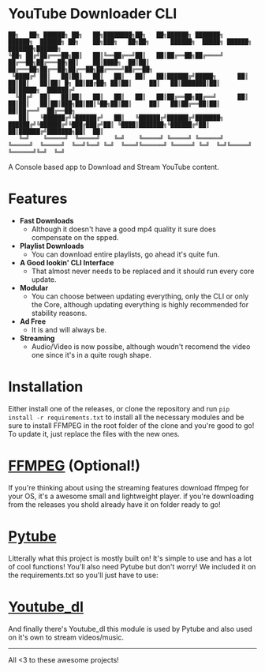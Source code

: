 # YouTube Downloader CLI

``` 
██╗   ██╗ ██████╗ ██╗   ██╗████████╗██╗   ██╗██████╗ ███████╗    ██████╗  ██████╗ ██╗    ██╗███╗   ██╗██╗      ██████╗  █████╗ ██████╗ ███████╗██████╗ 
╚██╗ ██╔╝██╔═══██╗██║   ██║╚══██╔══╝██║   ██║██╔══██╗██╔════╝    ██╔══██╗██╔═══██╗██║    ██║████╗  ██║██║     ██╔═══██╗██╔══██╗██╔══██╗██╔════╝██╔══██╗
 ╚████╔╝ ██║   ██║██║   ██║   ██║   ██║   ██║██████╔╝█████╗      ██║  ██║██║   ██║██║ █╗ ██║██╔██╗ ██║██║     ██║   ██║███████║██║  ██║█████╗  ██████╔╝
  ╚██╔╝  ██║   ██║██║   ██║   ██║   ██║   ██║██╔══██╗██╔══╝      ██║  ██║██║   ██║██║███╗██║██║╚██╗██║██║     ██║   ██║██╔══██║██║  ██║██╔══╝  ██╔══██╗
   ██║   ╚██████╔╝╚██████╔╝   ██║   ╚██████╔╝██████╔╝███████╗    ██████╔╝╚██████╔╝╚███╔███╔╝██║ ╚████║███████╗╚██████╔╝██║  ██║██████╔╝███████╗██║  ██║
   ╚═╝    ╚═════╝  ╚═════╝    ╚═╝    ╚═════╝ ╚═════╝ ╚══════╝    ╚═════╝  ╚═════╝  ╚══╝╚══╝ ╚═╝  ╚═══╝╚══════╝ ╚═════╝ ╚═╝  ╚═╝╚═════╝ ╚══════╝╚═╝  ╚═╝
   ```


A Console based app to Download and Stream YouTube content.

# Features
- **Fast Downloads**
  -  Although it doesn't have a good mp4 quality it sure does compensate on the spped.
- **Playlist Downloads**
  - You can download entire playlists, go ahead it's quite fun.
- **A Good lookin' CLI Interface**
  - That almost never needs to be replaced and it should run every core update.
- **Modular**
  - You can choose between updating everything, only the CLI or only the Core, although updating everything is highly recommended for stability reasons.
- **Ad Free**
  - It is and will always be.
- **Streaming** 
  - Audio/Video is now possibe, although woudn't recomend the video one since it's in a quite rough shape.

# Installation

Either install one of the releases, or clone the repository and run ```pip install -r requirements.txt``` to install all the necessary modules and be sure to install FFMPEG in the root folder of the clone and you're good to go! To update it, just replace the files with the new ones.

# [FFMPEG](https://ffmpeg.org/download.html) (Optional!)

If you're thinking about using the streaming features download ffmpeg for your OS, it's a awesome small and lightweight player.
if you're downloading from the releases you shold already have it on folder ready to go!

# [Pytube](https://github.com/pytube/pytube)

Litterally what this project is mostly built on! It's simple to use and has a lot of cool functions!
You'll also need Pytube but don't worry! We included it on the requirements.txt so you'll just have to use: 

# [Youtube_dl](https://github.com/ytdl-org/youtube-dl)

And finally there's Youtube_dl this module is used by Pytube and also used on it's own to stream videos/music.
___

All <3 to these awesome projects!
